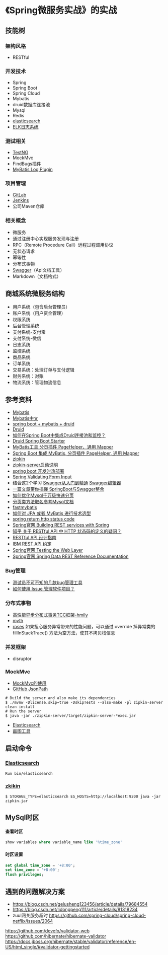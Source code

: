 # 《Spring微服务实战》的实战

## 技能树
### 架构风格
- RESTful

### 开发技术
- Spring
- Spring Boot
- Spring Cloud
- Mybatis
- druid数据库连接池
- Mysql
- Redis
- [elasticsearch](https://www.elastic.co/cn/products/elasticsearch)
- [ELK日志系统](https://blog.csdn.net/wyyl1/article/details/80517727)

### 测试相关
- [TestNG](https://testng.org/doc/index.html)
- MockMvc
- FindBugs插件
- [MyBatis Log Plugin](https://github.com/kookob/mybatis-log-plugin)

### 项目管理
- [GitLab](https://about.gitlab.com)
- [Jenkins](https://jenkins.io/)
- 公司Maven仓库

### 相关概念
- 微服务
- 通过注册中心实现服务发现与注册
- RPC（Remote Procedure Call）远程过程调用协议
- 无状态请求
- 幂等性
- 分布式事物
- [Swagger](https://swagger.io/)（Api文档工具）
- Markdown（文档格式）

## 商城系统微服务结构
- 用户系统（包含后台管理员）
- 账户系统（用户资金管理）
- 权限系统
- 后台管理系统
- 支付系统-支付宝
- 支付系统-微信
- 日志系统
- 监控系统
- 商品系统
- 订单系统
- 交易系统：处理订单与支付逻辑
- 财务系统：对账
- 物流系统：管理物流信息

## 参考资料

- [Mybatis](http://www.mybatis.org/spring-boot-starter/mybatis-spring-boot-autoconfigure/)
- [Mybatis中文](http://www.mybatis.org/mybatis-3/zh/index.html)
- [spring boot + mybatis + druid](https://www.cnblogs.com/waterlufei/p/7056420.html)
- [Druid](https://github.com/alibaba/druid)
- [如何在Spring Boot中集成Druid连接池和监控？](https://github.com/alibaba/druid/tree/master/druid-spring-boot-starter)
- [Druid Spring Boot Starter](https://github.com/alibaba/druid/tree/master/druid-spring-boot-starter)
- [MyBatis工具 分页插件 PageHelper、通用 Mapper](http://mybatis.tk)
- [Spring Boot 集成 MyBatis, 分页插件 PageHelper, 通用 Mapper](https://github.com/abel533/MyBatis-Spring-Boot)
- [zipkin](https://zipkin.io)
- [zipkin-server启动说明](https://github.com/openzipkin/zipkin/tree/master/zipkin-server)
- [spring boot 开发时热部署](https://blog.csdn.net/xusheng_Mr/article/details/78771746)
- [Spring Validating Form Input](https://spring.io/guides/gs/validating-form-input/)
- 结合这2个学习 [Swagger从入门到精通](https://huangwenchao.gitbooks.io/swagger/content/) [Swagger编辑器](https://editor.swagger.io/)
- [一篇文章带你搞懂 SpringBoot与Swagger整合](https://blog.csdn.net/itguangit/article/details/78978296)
- [如何优化Mysql千万级快速分页](https://blog.csdn.net/qq_36276335/article/details/73824243)
- [分页类方法取名参考Mysql文档](https://dev.mysql.com/doc/refman/8.0/en/select.html)
- [fastmybatis](https://blog.csdn.net/thc1987/article/details/80747352)
- [如何对 JPA 或者 MyBatis 进行技术选型](http://www.spring4all.com/article/391)
- [spring return http status code](https://stackoverflow.com/questions/16232833/how-to-respond-with-http-400-error-in-a-spring-mvc-responsebody-method-returnin)
- [Spring官网 Building REST services with Spring](https://spring.io/guides/tutorials/rest/)
- [知乎 关于 RESTful API 中 HTTP 状态码的定义的疑问？](https://www.zhihu.com/question/58686782)
- [RESTful API 设计指南](http://www.ruanyifeng.com/blog/2014/05/restful_api.html)
- [IBM REST API 约定](https://www.ibm.com/support/knowledgecenter/zh/SS4GCC_6.1.1/com.ibm.urelease.doc/topics/rest_api_ref_conventions.html)
- [Spring官网 Testing the Web Layer](https://spring.io/guides/gs/testing-web/)
- [Spring官网 Spring Data REST Reference Documentation](https://docs.spring.io/spring-data/rest/docs/2.0.0.M1/reference/html/index.html)

### Bug管理
- [测试员不可不知的几款bug管理工具](https://www.jianshu.com/p/eecb66d33d39)
- [如何使用 Issue 管理软件项目？](http://www.ruanyifeng.com/blog/2017/08/issue.html)

### 分布式事物
- [高性能异步分布式事务TCC框架-hmily](https://gitee.com/shuaiqiyu/hmily)
- [myth](https://gitee.com/shuaiqiyu/myth)
- [roses](https://gitee.com/stylefeng/roses) 如果担心服务异常带来的性能问题，可以通过 override 掉异常类的 fillInStackTrace() 方法为空方法，使其不拷贝栈信息

### 并发框架
- disruptor

### MockMvc
- [MockMvc的使用](https://www.cnblogs.com/NeverCtrl-C/p/8996564.html)
- [GitHub JsonPath](https://github.com/json-path/JsonPath)

```vim
# Build the server and also make its dependencies
$ ./mvnw -Dlicense.skip=true -DskipTests --also-make -pl zipkin-server clean install
# Run the server
$ java -jar ./zipkin-server/target/zipkin-server-*exec.jar
```
- [Elasticsearch](https://www.elastic.co)
- [画图工具](https://about.draw.io)

## 启动命令

### [Elasticsearch](https://www.elastic.co/cn/downloads/elasticsearch)

```vim
Run bin/elasticsearch
```

### [zkikin](https://github.com/openzipkin/zipkin/blob/master/zipkin-server/README.md#elasticsearch-storage)

```vim
$ STORAGE_TYPE=elasticsearch ES_HOSTS=http://localhost:9200 java -jar zipkin.jar
```

## MySql时区

#### 查看时区

```sql
show variables where variable_name like '%time_zone'
```

#### 时区设置
```sql
set global time_zone = '+8:00';
set time_zone = '+8:00';
flush privileges;
```

## 遇到的问题解决方案
- https://blog.csdn.net/gelusheng123456/article/details/79684554
- https://blog.csdn.net/lidongpeng111/article/details/81318234
- zuul网关服务超时 https://github.com/spring-cloud/spring-cloud-netflix/issues/2064



https://github.com/devefx/validator-web
https://github.com/hibernate/hibernate-validator
https://docs.jboss.org/hibernate/stable/validator/reference/en-US/html_single/#validator-gettingstarted



